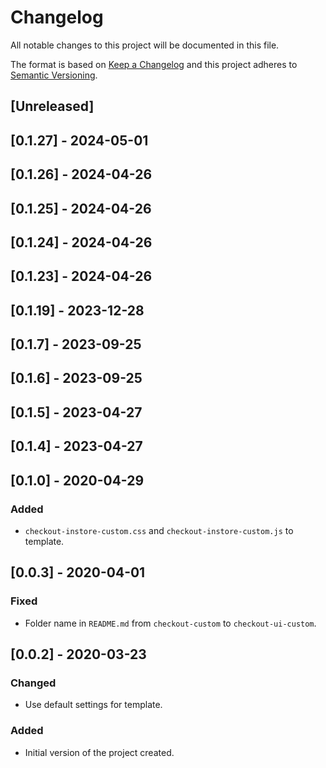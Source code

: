 # Changelog

All notable changes to this project will be documented in this file.

The format is based on [Keep a Changelog](http://keepachangelog.com/en/1.0.0/)
and this project adheres to [Semantic Versioning](http://semver.org/spec/v2.0.0.html).

## [Unreleased]

## [0.1.27] - 2024-05-01

## [0.1.26] - 2024-04-26

## [0.1.25] - 2024-04-26

## [0.1.24] - 2024-04-26

## [0.1.23] - 2024-04-26

## [0.1.19] - 2023-12-28

## [0.1.7] - 2023-09-25

## [0.1.6] - 2023-09-25

## [0.1.5] - 2023-04-27

## [0.1.4] - 2023-04-27

## [0.1.0] - 2020-04-29
###  Added
- `checkout-instore-custom.css` and `checkout-instore-custom.js` to template.

## [0.0.3] - 2020-04-01
### Fixed
- Folder name in `README.md` from `checkout-custom` to `checkout-ui-custom`.

## [0.0.2] - 2020-03-23

### Changed
- Use default settings for template.

### Added
- Initial version of the project created.

